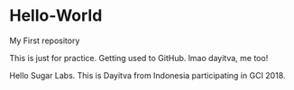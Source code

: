 # Hello-World
My First repository

This is just for practice. 
Getting used to GitHub. lmao dayitva, me too!

Hello Sugar Labs. This is Dayitva from Indonesia participating in GCI 2018.
